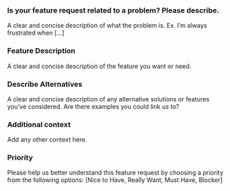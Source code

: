### Is your feature request related to a problem? Please describe.

A clear and concise description of what the problem is. Ex. I’m always frustrated when \[…\]

### Feature Description

A clear and concise description of the feature you want or need.

### Describe Alternatives

A clear and concise description of any alternative solutions or features you’ve considered. Are there examples you could link us to?

### Additional context

Add any other context here.

### Priority

Please help us better understand this feature request by choosing a priority from the following options: \[Nice to Have, Really Want, Must Have, Blocker\]
